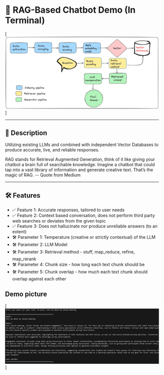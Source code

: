 # 🤖 **RAG-Based Chatbot Demo (In Terminal)**

[![RAG_Explained](Data_file/RAG%20visualization.png)] 

---

## 🚀 **Description**  
Utilizing existing LLMs and combined with independent Vector Databases to produce accurate, live, and reliable responses. 

RAG stands for Retrieval Augmented Generation, think of it like giving your chatbot a brain full of searchable knowledge. Imagine a chatbot that could tap into a vast library of information and generate creative text. That’s the magic of RAG. -- Quote from Medium   

---

## 🛠 **Features**  
- ✅ Feature 1: Accurate responses, tailored to user needs  
- ✅ Feature 2: Context based conversation, does not perform third party web searches or deviates from the given topic
- ✅ Feature 3: Does not hallucinate nor produce unreliable answers (to an extent)
- 🛠️ Parameter 1: Temperature (creative or strictly contextual) of the LLM
- 🛠️ Parameter 2: LLM Model
- 🛠️ Parameter 3: Retrieval method - stuff, map_reduce, refine, map_rerank
- 🛠️ Parameter 4: Chunk size - how long each text chunk should be
- 🛠️ Parameter 5: Chunk overlap - how much each text chunk should overlap against each other

## **Demo picture**
[![RAG_in_action](Data_file/Demo.png)] 
